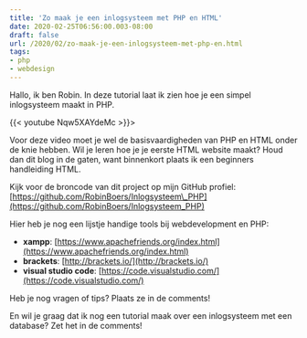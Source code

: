 ```yaml
---
title: 'Zo maak je een inlogsysteem met PHP en HTML'
date: 2020-02-25T06:56:00.003-08:00
draft: false
url: /2020/02/zo-maak-je-een-inlogsysteem-met-php-en.html
tags: 
- php
- webdesign
---
```


Hallo, ik ben Robin. In deze tutorial laat ik zien hoe je een simpel inlogsysteem maakt in PHP.  

{{< youtube Nqw5XAYdeMc >}}>

Voor deze video moet je wel de basisvaardigheden van PHP en HTML onder de knie hebben. Wil je leren hoe je je eerste HTML website maakt? Houd dan dit blog in de gaten, want binnenkort plaats ik een beginners handleiding HTML.  
  
Kijk voor de broncode van dit project op mijn GitHub profiel: [https://github.com/RobinBoers/Inlogsysteem\_PHP](https://github.com/RobinBoers/Inlogsysteem_PHP)  
  
Hier heb je nog een lijstje handige tools bij webdevelopment en PHP:  

* **xampp**: [https://www.apachefriends.org/index.html](https://www.apachefriends.org/index.html)  
* **brackets**: [http://brackets.io/](http://brackets.io/)  
* **visual studio code**: [https://code.visualstudio.com/](https://code.visualstudio.com/)  
  
Heb je nog vragen of tips? Plaats ze in de comments!  
  
En wil je graag dat ik nog een tutorial maak over een inlogsysteem met een database? Zet het in de comments!

